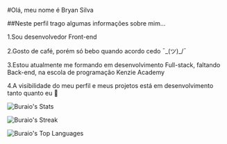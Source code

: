 
#Olá, meu nome é Bryan Silva

##Neste perfil trago algumas informações sobre mim...

1.Sou desenvolvedor Front-end

2.Gosto de café, porém só bebo quando acordo cedo ¯\_(ツ)_/¯

3.Estou atualmente me formando em desenvolvimento Full-stack, faltando Back-end, na escola de programação Kenzie Academy

4.A visibilidade do meu perfil e meus projetos está em desenvolvimento tanto quanto eu 🙂


![Buraio's Stats](https://github-readme-stats.vercel.app/api?username=Buraio&theme=dracula&show_icons=true&hide_border=false&count_private=true)

![Buraio's Streak](https://github-readme-streak-stats.herokuapp.com/?user=Buraio&theme=dracula&hide_border=false)

![Buraio's Top Languages](https://github-readme-stats.vercel.app/api/top-langs/?username=Buraio&theme=dracula&show_icons=true&hide_border=false&layout=compact)

